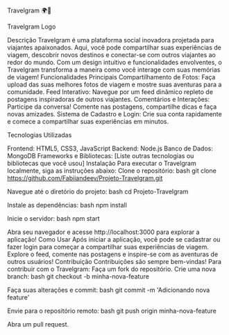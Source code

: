 Travelgram 🌍📸

Travelgram Logo <!-- Adicione o logo do projeto se disponível -->

Descrição
Travelgram é uma plataforma social inovadora projetada para viajantes apaixonados. Aqui, você pode compartilhar suas experiências de viagem, descobrir novos destinos e conectar-se com outros viajantes ao redor do mundo. Com um design intuitivo e funcionalidades envolventes, o Travelgram transforma a maneira como você interage com suas memórias de viagem!
Funcionalidades Principais
Compartilhamento de Fotos: Faça upload das suas melhores fotos de viagem e mostre suas aventuras para a comunidade.
Feed Interativo: Navegue por um feed dinâmico repleto de postagens inspiradoras de outros viajantes.
Comentários e Interações: Participe da conversa! Comente nas postagens, compartilhe dicas e faça novas amizades.
Sistema de Cadastro e Login: Crie sua conta rapidamente e comece a compartilhar suas experiências em minutos.

Tecnologias Utilizadas

Frontend: HTML5, CSS3, JavaScript
Backend: Node.js
Banco de Dados: MongoDB
Frameworks e Bibliotecas: [Liste outras tecnologias ou bibliotecas que você usou]
Instalação
Para executar o Travelgram localmente, siga as instruções abaixo:
Clone o repositório:
bash
git clone https://github.com/Fabiiandeev/Projeto-Travelgram.git

Navegue até o diretório do projeto:
bash
cd Projeto-Travelgram

Instale as dependências:
bash
npm install

Inicie o servidor:
bash
npm start

Abra seu navegador e acesse http://localhost:3000 para explorar a aplicação!
Como Usar
Após iniciar a aplicação, você pode se cadastrar ou fazer login para começar a compartilhar suas experiências de viagem. Explore o feed, comente nas postagens e inspire-se com as aventuras de outros usuários!
Contribuição
Contribuições são sempre bem-vindas! Para contribuir com o Travelgram:
Faça um fork do repositório.
Crie uma nova branch:
bash
git checkout -b minha-nova-feature

Faça suas alterações e commit:
bash
git commit -m 'Adicionando nova feature'

Envie para o repositório remoto:
bash
git push origin minha-nova-feature

Abra um pull request.
